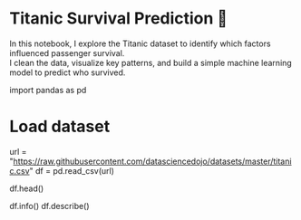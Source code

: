 # Titanic Survival Prediction 🚢

In this notebook, I explore the Titanic dataset to identify which factors influenced passenger survival.  
I clean the data, visualize key patterns, and build a simple machine learning model to predict who survived.

import pandas as pd

# Load dataset
url = "https://raw.githubusercontent.com/datasciencedojo/datasets/master/titanic.csv"
df = pd.read_csv(url)

df.head()

df.info()
df.describe()


